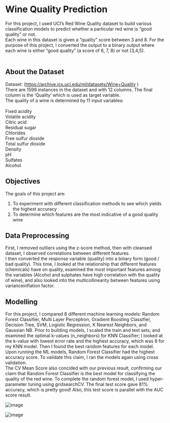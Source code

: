 # Wine Quality Prediction 

For this project, I used UCI’s Red Wine Quality dataset to build various classification models to predict whether a particular red wine is “good quality” or not. <br>
Each wine in this dataset is given a “quality” score between 3 and 8. For the purpose of this project, I converted the output to a binary output where each wine is either “good quality” (a score of 6, 7, 8) or not (3,4,5). <br>
<br>
## About the Dataset 
Dataset: (https://archive.ics.uci.edu/ml/datasets/Wine+Quality ) <br>
There are 1599 instances in the dataset and with 12 columns. The final column is the ‘Quality’ which is used as target variable. <br>
The quality of a wine is determined by 11 input variables:
<br><br>
Fixed acidity <Br>
Volatile acidity<Br>
Citric acid<Br>
Residual sugar<Br>
Chlorides<Br>
Free sulfur dioxide<Br>
Total sulfur dioxide<Br>
Density<Br>
pH<Br>
Sulfates<Br>
Alcohol
<Br>
  
## Objectives
The goals of this project are: <Br>
1. To experiment with different classification methods to see which yields the highest accuracy<br>
2. To determine which features are the most indicative of a good quality wine <br>

  
## Data Preprocessing
First, I removed outliers using the z-score method, then with cleansed dataset, I observed correlations between different features. <br>
I then converted the response variable (quality) into a binary form (good / bad quality). This time, I looked at the relationship that different features (chemicals) have on  quality, examined the most important features among the variables (Alcohol and sulphates have high correlation with the quality of wine), and also looked into the multicollinearity between features using varianceinflation factor.  <br>

## Modelling
  
For this project, I compared 8 different machine learning models: Random Forest Classifier, Multi Layer Perceptron, Gradient Boosting Classifier, Decision Tree, SVM, Logistic Regression, K Nearest Neighbors, and Gaussian NB. Prior to building models, I scaled the train and test sets, and examined the optimal k-values (n_neighbors) for KNN Classifier; I looked at the k-value with lowest error rate and the highest accuracy, which was 8 for my KNN model. Then I found the best random features for each model. 
<br>
Upon running the ML models, Random Forest Classifier had the highest accuracy score. To validate this claim, I ran the models again using cross validation. 
<br> The CV Mean Score also concided with our previous result, confirming our claim that Random Forest Classifier is the best model for classifying the quality of the red wine. To complete the random forest model, I used hyper-parameter tuning using gridsearchCV. The final test score gave 81% accuracy, which is pretty good! Also, this test score is parallel with the AUC score result.

![image](https://user-images.githubusercontent.com/90071614/181383597-19dfaf82-eab8-4a6f-a62f-9038cc78f60a.png)

![image](https://user-images.githubusercontent.com/90071614/181383621-14b7995c-82bc-4e80-bf3a-90994cbbcabe.png)

